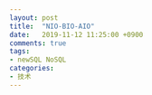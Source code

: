```yaml
---
layout: post
title:  "NIO-BIO-AIO"
date:   2019-11-12 11:25:00 +0900
comments: true
tags:
- newSQL NoSQL 
categories:
- 技术
---
```

